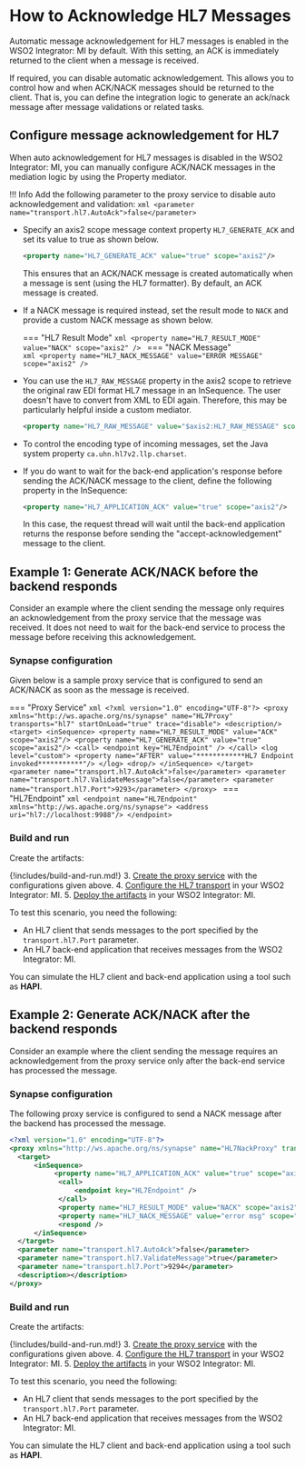 # How to Acknowledge HL7 Messages

Automatic message acknowledgement for HL7 messages is enabled in the WSO2 Integrator: MI by default. With this setting, an ACK is immediately returned to the client when a message is received. 

If required, you can disable automatic acknowledgement. This allows you to control how and when ACK/NACK messages should be returned to the client. That is, you can define the integration logic to generate an ack/nack message after message validations or related tasks.

## Configure message acknowledgement for HL7

When auto acknowledgement for HL7 messages is disabled in the WSO2 Integrator: MI, you can manually configure ACK/NACK messages in the mediation logic by using the Property mediator. 

!!! Info
    Add the following parameter to the proxy service to disable auto acknowledgement and validation:
    ```xml
    <parameter name="transport.hl7.AutoAck">false</parameter>
    ```

- Specify an axis2 scope message context property `HL7_GENERATE_ACK` and set its value to true as shown below.

    ```xml
    <property name="HL7_GENERATE_ACK" value="true" scope="axis2"/>
    ```

    This ensures that an ACK/NACK message is created automatically when a message is sent (using the HL7 formatter). By default, an ACK message is created.

- If a NACK message is required instead, set the result mode to `NACK` and provide a custom NACK message as shown below. 

    === "HL7 Result Mode"
        ```xml
        <property name="HL7_RESULT_MODE" value="NACK" scope="axis2" />
        ```
    === "NACK Message"        
        ```xml
        <property name="HL7_NACK_MESSAGE" value="ERROR MESSAGE" scope="axis2" />
        ```

- You can use the `HL7_RAW_MESSAGE` property in the axis2 scope to retrieve the original raw EDI format HL7 message in an InSequence. The user doesn't have to convert from XML to EDI again. Therefore, this may be particularly helpful inside a custom mediator.

    ```xml
    <property name="HL7_RAW_MESSAGE" value="$axis2:HL7_RAW_MESSAGE" scope="axis2" />
    ```

- To control the encoding type of incoming messages, set the Java system property `ca.uhn.hl7v2.llp.charset`.

- If you do want to wait for the back-end application's response before sending the ACK/NACK message to the client, define the following property in the InSequence:

    ```xml
    <property name="HL7_APPLICATION_ACK" value="true" scope="axis2"/> 
    ```

    In this case, the request thread will wait until the back-end application returns the response before sending the "accept-acknowledgement" message to the client. 

## Example 1: Generate ACK/NACK before the backend responds

Consider an example where the client sending the message only requires an acknowledgement from the proxy service that the message was received. It does not need to wait for the back-end service to process the message before receiving this acknowledgement.

### Synapse configuration

Given below is a sample proxy service that is configured to send an ACK/NACK as soon as the message is received. 

=== "Proxy Service"
     ```xml
     <?xml version="1.0" encoding="UTF-8"?>
     <proxy xmlns="http://ws.apache.org/ns/synapse" name="HL7Proxy" transports="hl7" startOnLoad="true" trace="disable">
         <description/>
         <target>
             <inSequence>
                 <property name="HL7_RESULT_MODE" value="ACK" scope="axis2"/>
                 <property name="HL7_GENERATE_ACK" value="true" scope="axis2"/>
                 <call>
                    <endpoint key="HL7Endpoint" />
                 </call>
                 <log level="custom">
                     <property name="AFTER" value="************HL7 Endpoint invoked***********"/>
                 </log>
                 <drop/>
             </inSequence>
         </target>
         <parameter name="transport.hl7.AutoAck">false</parameter>
         <parameter name="transport.hl7.ValidateMessage">false</parameter>
         <parameter name="transport.hl7.Port">9293</parameter>
     </proxy>
     ```
=== "HL7Endpoint"
    ```xml
    <endpoint name="HL7Endpoint" xmlns="http://ws.apache.org/ns/synapse">
       <address uri="hl7://localhost:9988"/>
    </endpoint>
    ```

### Build and run

Create the artifacts:

{!includes/build-and-run.md!}
3. [Create the proxy service]({{base_path}}/develop/creating-artifacts/creating-a-proxy-service) with the configurations given above.
4. [Configure the HL7 transport]({{base_path}}/install-and-setup/setup/transport-configurations/configuring-transports/#configuring-the-hl7-transport) in your WSO2 Integrator: MI.
5. [Deploy the artifacts]({{base_path}}/develop/deploy-artifacts) in your WSO2 Integrator: MI.

To test this scenario, you need the following:

- An HL7 client that sends messages to the port specified by the `transport.hl7.Port` parameter.
- An HL7 back-end application that receives messages from the WSO2 Integrator: MI.

You can simulate the HL7 client and back-end application using a tool such as <b>HAPI</b>.

## Example 2: Generate ACK/NACK after the backend responds

Consider an example where the client sending the message requires an acknowledgement from the proxy service only after the back-end service has processed the message.

### Synapse configuration

The following proxy service is configured to send a NACK message after the backend has processed the message.

```xml
<?xml version="1.0" encoding="UTF-8"?>
<proxy xmlns="http://ws.apache.org/ns/synapse" name="HL7NackProxy" transports="hl7" statistics="disable" trace="disable" startOnLoad="true">
  <target>
      <inSequence>
           <property name="HL7_APPLICATION_ACK" value="true" scope="axis2"/> 
            <call>
                <endpoint key="HL7Endpoint" />
            </call>
            <property name="HL7_RESULT_MODE" value="NACK" scope="axis2"/>
            <property name="HL7_NACK_MESSAGE" value="error msg" scope="axis2"/>
            <respond />
      </inSequence>
  </target>
  <parameter name="transport.hl7.AutoAck">false</parameter>
  <parameter name="transport.hl7.ValidateMessage">true</parameter>
  <parameter name="transport.hl7.Port">9294</parameter>
  <description></description>
</proxy>
```

### Build and run

Create the artifacts:

{!includes/build-and-run.md!}
3. [Create the proxy service]({{base_path}}/develop/creating-artifacts/creating-a-proxy-service) with the configurations given above.
4. [Configure the HL7 transport]({{base_path}}/install-and-setup/setup/transport-configurations/configuring-transports/#configuring-the-hl7-transport) in your WSO2 Integrator: MI.
5. [Deploy the artifacts]({{base_path}}/develop/deploy-artifacts) in your WSO2 Integrator: MI.

To test this scenario, you need the following:

- An HL7 client that sends messages to the port specified by the `transport.hl7.Port` parameter.
- An HL7 back-end application that receives messages from the WSO2 Integrator: MI.

You can simulate the HL7 client and back-end application using a tool such as <b>HAPI</b>.
